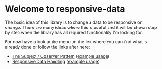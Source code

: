 # Welcome to responsive-data

The basic idea of this library is to change a data to be responsive on change.
There are many ideas where this is useful and it will be shown step by step when the
library has all required functionality I'm looking for.

For now have a look at the menu on the left where you can find what is already done
or follow the links after here:

  - [The Subject / Observer Pattern](subject-observer.md) ([example usage](notebooks/subject-observer.ipynb))
  - [Responsive Data Handling](responsive-data-handling.md) ([example usage](notebooks/responsive-data.ipynb))
